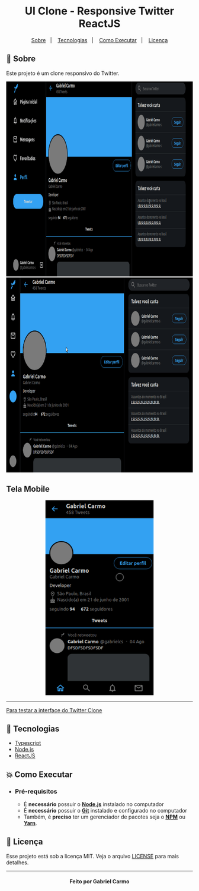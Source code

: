 <h1 align="center">
    <br>UI Clone - Responsive Twitter<br/>
        ReactJS
</h1>

<p align="center">
  <a href="#bookmark-sobre">Sobre</a>&nbsp;&nbsp;&nbsp;|&nbsp;&nbsp;&nbsp;
  <a href="#rocket-tecnologias">Tecnologias</a>&nbsp;&nbsp;&nbsp;|&nbsp;&nbsp;&nbsp;
  <a href="#boom-como-executar">Como Executar</a>&nbsp;&nbsp;&nbsp;|&nbsp;&nbsp;&nbsp;
  <a href="#memo-licença">Licença</a>
</p>

## :bookmark: Sobre

Este projeto é um clone responsivo do Twitter.

<div align="center">
  <img alt="design do projeto" height="525" width="100%" src="./public/m1.gif" />
</div>


  
<div align="center">
  <img alt="demo-web" height="525" width="100%" src="./public/m2.gif" />
</div>


## Tela Mobile
<div align="center">
  <img alt="demo-mobile" height="525" src="./public/m3.gif" />
</div>


<hr />

<a href="https://twitter-clone-gabrielcarmo-s.netlify.app/" align="center">Para testar a interface do Twitter Clone</a>

## :rocket: Tecnologias

-  [Typescript](https://www.typescriptlang.org/)
-  [Node.js](https://nodejs.org/en/)
-  [ReactJS](https://reactjs.org/)

## :boom: Como Executar

- ### **Pré-requisitos**

  - É **necessário** possuir o **[Node.js](https://nodejs.org/en/)** instalado no computador
  - É **necessário** possuir o **[Git](https://git-scm.com/)** instalado e configurado no computador
  - Também, é **preciso** ter um gerenciador de pacotes seja o **[NPM](https://www.npmjs.com/)** ou **[Yarn](https://yarnpkg.com/)**.

## :memo: Licença

Esse projeto está sob a licença MIT. Veja o arquivo [LICENSE](LICENSE.md) para mais detalhes.

---

<h4 align="center"> Feito por Gabriel Carmo </h4>

 
